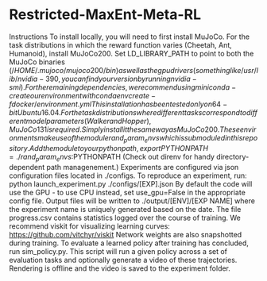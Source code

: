 # Restricted-MaxEnt-Meta-RL
 
Instructions 
To install locally, you will need to first install MuJoCo. For the task distributions in which the reward function varies (Cheetah, Ant, Humanoid), install MuJoCo200. Set LD_LIBRARY_PATH to point to both the MuJoCo binaries (/$HOME/.mujoco/mujoco200/bin) as well as the gpu drivers (something like /usr/lib/nvidia-390, you can find your version by running nvidia-smi). For the remaining dependencies, we recommend using miniconda - create our environment with conda env create -f docker/environment.yml This installation has been tested only on 64-bit Ubuntu 16.04.
For the task distributions where different tasks correspond to different model parameters (Walker and Hopper), MuJoCo131 is required. Simply install it the same way as MuJoCo200. These environments make use of the module rand_param_envs which is submoduled in this repository. Add the module to your python path, export PYTHONPATH=./rand_param_envs:$PYTHONPATH (Check out direnv for handy directory-dependent path managenement.)
Experiments are configured via json configuration files located in ./configs. To reproduce an experiment, run: python launch_experiment.py ./configs/[EXP].json
By default the code will use the GPU - to use CPU instead, set use_gpu=False in the appropriate config file.
Output files will be written to ./output/[ENV]/[EXP NAME] where the experiment name is uniquely generated based on the date. The file progress.csv contains statistics logged over the course of training. We recommend viskit for visualizing learning curves: https://github.com/vitchyr/viskit
Network weights are also snapshotted during training. To evaluate a learned policy after training has concluded, run sim_policy.py. This script will run a given policy across a set of evaluation tasks and optionally generate a video of these trajectories. Rendering is offline and the video is saved to the experiment folder.
